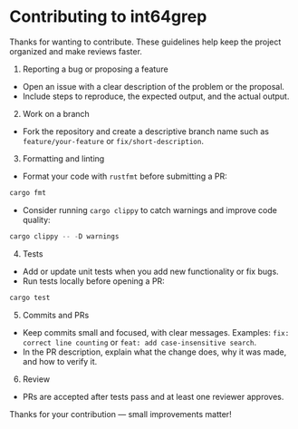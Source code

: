 # Contributing to int64grep

Thanks for wanting to contribute. These guidelines help keep the project organized and make reviews faster.

1) Reporting a bug or proposing a feature
- Open an issue with a clear description of the problem or the proposal.
- Include steps to reproduce, the expected output, and the actual output.

2) Work on a branch
- Fork the repository and create a descriptive branch name such as `feature/your-feature` or `fix/short-description`.

3) Formatting and linting
- Format your code with `rustfmt` before submitting a PR:

```powershell
cargo fmt
```

- Consider running `cargo clippy` to catch warnings and improve code quality:

```powershell
cargo clippy -- -D warnings
```

4) Tests
- Add or update unit tests when you add new functionality or fix bugs.
- Run tests locally before opening a PR:

```powershell
cargo test
```

5) Commits and PRs
- Keep commits small and focused, with clear messages. Examples: `fix: correct line counting` or `feat: add case-insensitive search`.
- In the PR description, explain what the change does, why it was made, and how to verify it.

6) Review
- PRs are accepted after tests pass and at least one reviewer approves.

Thanks for your contribution — small improvements matter!
